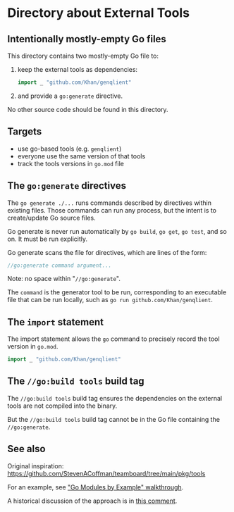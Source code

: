 # Directory about External Tools

## Intentionally mostly-empty Go files

This directory contains two mostly-empty Go file to:

1. keep the external tools as dependencies:

    ```go
    import _ "github.com/Khan/genqlient"
    ```

2. and provide a `go:generate` directive.

No other source code should be found in this directory.

## Targets

* use go-based tools (e.g. `genqlient`)
* everyone use the same version of that tools
* track the tools versions in `go.mod` file

## The `go:generate` directives

The `go generate ./...` runs commands described by directives
within existing files. Those commands can run any process,
but the intent is to create/update Go source files.

Go generate is never run automatically by
`go build`, `go get`, `go test`, and so on.
It must be run explicitly.

Go generate scans the file for directives,
which are lines of the form:

```go
//go:generate command argument...
```

Note: no space within "`//go:generate`".

The `command` is the generator tool to be run,
corresponding to an executable file that can be run locally,
such as `go run github.com/Khan/genqlient`.

## The `import` statement

The import statement allows the `go` command to
precisely record the tool version in `go.mod`.

```go
import _ "github.com/Khan/genqlient"
```

## The `//go:build tools` build tag

The `//go:build tools` build tag ensures the dependencies
on the external tools are not compiled into the binary.

But the `//go:build tools` build tag cannot be
in the Go file containing the `//go:generate`.

## See also

Original inspiration:
<https://github.com/StevenACoffman/teamboard/tree/main/pkg/tools>

For an example, see
["Go Modules by Example" walkthrough](https://github.com/go-modules-by-example/index/blob/master/010_tools/README.md).

A historical discussion of the approach is in
[this comment](https://github.com/golang/go/issues/25922#issuecomment-412992431).
